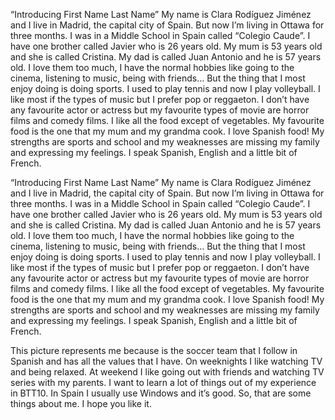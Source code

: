 “Introducing First Name Last Name”
My name is Clara Rodíguez Jiménez and I live in Madrid, the capital city of Spain. But now I’m living in Ottawa for three months.
I was in a Middle School in Spain called “Colegio Caude”.
I have one brother called Javier who is 26 years old. My mum is 53 years old and she is called Cristina. My dad is called Juan Antonio and he is 57 years old. I love them too much,
I have the normal hobbies like going to the cinema, listening to music, being with friends… But the thing that I most enjoy doing is doing sports. I used to play tennis and now I play volleyball.
I like most if the types of music but I prefer pop or reggaeton.
I don’t have any favourite actor or actress but my favourite types of movie are horror films and comedy films.
I like all the food except of vegetables. My favourite food is the one that my mum and my grandma cook. I love Spanish food!
My strengths are sports and school and my weaknesses are missing my family and expressing my feelings.
I speak Spanish, English and a little bit of French.


“Introducing First Name Last Name”
My name is Clara Rodíguez Jiménez and I live in Madrid, the capital city of Spain. But now I’m living in Ottawa for three months.
I was in a Middle School in Spain called “Colegio Caude”.
I have one brother called Javier who is 26 years old. My mum is 53 years old and she is called Cristina. My dad is called Juan Antonio and he is 57 years old. I love them too much,
I have the normal hobbies like going to the cinema, listening to music, being with friends… But the thing that I most enjoy doing is doing sports. I used to play tennis and now I play volleyball.
I like most if the types of music but I prefer pop or reggaeton.
I don’t have any favourite actor or actress but my favourite types of movie are horror films and comedy films.
I like all the food except of vegetables. My favourite food is the one that my mum and my grandma cook. I love Spanish food!
My strengths are sports and school and my weaknesses are missing my family and expressing my feelings.
I speak Spanish, English and a little bit of French.



This picture represents me because is the soccer team that I follow in Spanish and has all the values that I have.
On weeknights I like watching TV and being relaxed. At weekend I like going out with friends and watching TV series with my parents.
I want to learn a lot of things out of my experience in BTT10.
In Spain I usually use Windows and it’s good.
So, that are some things about me.
I hope you like it.



